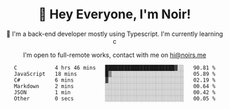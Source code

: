 <div align="center">

<h1 align="center">👋 Hey Everyone, I'm Noir! </h1>
  

 🎉  I'm a back-end developer mostly using Typescript. I'm currently learning c

   
<p align="center">

  I'm open to full-remote works, contact with me on [hi@noirs.me](mailto:hi@noirs.me)
 
 </p>
   

  
<!--START_SECTION:waka-->

```text
C            4 hrs 46 mins   ██████████████████████▓░░   90.81 %
JavaScript   18 mins         █▒░░░░░░░░░░░░░░░░░░░░░░░   05.89 %
C#           6 mins          ▓░░░░░░░░░░░░░░░░░░░░░░░░   02.19 %
Markdown     2 mins          ░░░░░░░░░░░░░░░░░░░░░░░░░   00.64 %
JSON         1 min           ░░░░░░░░░░░░░░░░░░░░░░░░░   00.42 %
Other        0 secs          ░░░░░░░░░░░░░░░░░░░░░░░░░   00.05 %
```

<!--END_SECTION:waka-->

